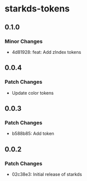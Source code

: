 # starkds-tokens

## 0.1.0

### Minor Changes

- 4d81928: feat: Add zIndex tokens

## 0.0.4

### Patch Changes

- Update color tokens

## 0.0.3

### Patch Changes

- b588b85: Add token

## 0.0.2

### Patch Changes

- 02c38e3: Initial release of starkds
